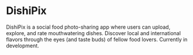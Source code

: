 # DishiPix
DishiPix is a social food photo-sharing app where users can upload, explore, and rate mouthwatering dishes. Discover local and international flavors through the eyes (and taste buds) of fellow food lovers. Currently in development.
